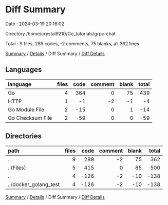 # Diff Summary

Date : 2024-03-19 20:16:02

Directory /home/crystal9210/Go_tutorials/grpc-chat

Total : 9 files,  289 codes, -2 comments, 75 blanks, all 362 lines

[Summary](results.md) / [Details](details.md) / Diff Summary / [Diff Details](diff-details.md)

## Languages
| language | files | code | comment | blank | total |
| :--- | ---: | ---: | ---: | ---: | ---: |
| Go | 4 | 364 | 0 | 75 | 439 |
| HTTP | 1 | -1 | -2 | -1 | -4 |
| Go Module File | 2 | -15 | 0 | 1 | -14 |
| Go Checksum File | 2 | -59 | 0 | 0 | -59 |

## Directories
| path | files | code | comment | blank | total |
| :--- | ---: | ---: | ---: | ---: | ---: |
| . | 9 | 289 | -2 | 75 | 362 |
| . (Files) | 5 | 415 | 0 | 85 | 500 |
| .. | 4 | -126 | -2 | -10 | -138 |
| ../docker_golang_test | 4 | -126 | -2 | -10 | -138 |

[Summary](results.md) / [Details](details.md) / Diff Summary / [Diff Details](diff-details.md)